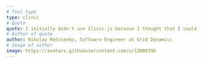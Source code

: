 ```yaml
---
# Tool type
type: clinic
# Quote
quote: I initially didn't use Clinic.js because I thought that I could get all the results with other tools. Boy was I wrong! I was also really amazed by the UI and responsiveness of all the Clinic.js tools
# Author of quote
author: Nikolay Matvienko, Software Engineer at Grid Dynamics
# Image of author
image: https://avatars.githubusercontent.com/u/12000396
---
```

